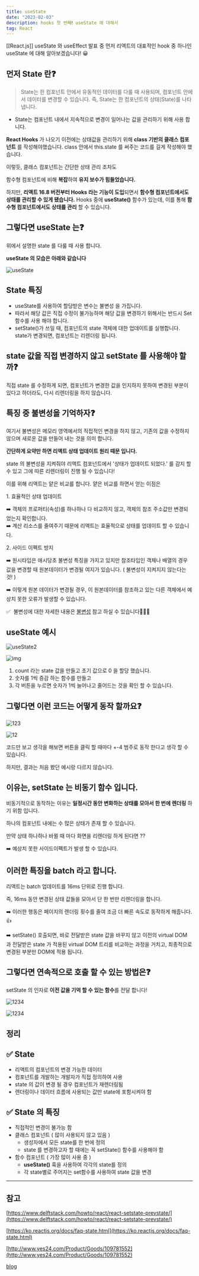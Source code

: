 ```yaml
---
title: useState
date: "2023-02-03"
description: hooks 첫 번째❗️ useState 에 대해서
tag: React
---
```

[[React.js]]
useState 와 useEffect 발표 중 먼저 리액트의 대표적인 hook 중 하나인 useState 에 대해 알아보겠습니다! 😀

## **먼저 State 란❓**

> State는 한 컴포넌트 안에서 유동적인 데이터를 다룰 때 사용되며, 컴포넌트 안에서 데이터를 변경할 수 있습니다. 즉, State는 한 컴포넌트의 상태(State)를 나타냅니다.

-   State는 컴포넌트 내에서 지속적으로 변경이 일어나는 값을 관리하기 위해 사용 합니다.

**React Hooks** 가 나오기 이전에는 상태값을 관리하기 위해 **class 기반의 클래스 컴포넌트** 를 작성해야했습니다. class 안에서 this.state 를 써주는 코드를 길게 작성해야 했습니다.

이렇듯, 클래스 컴포넌트는 간단한 상태 관리 조차도

함수형 컴포넌트에 비해 **복잡**하여 **유지 보수가 힘들었습니다.**

하지만, **리액트 16.8 버전부터 Hooks 라는 기능이 도입**되면서 **함수형 컴포넌트에서도 상태를 관리할 수 있게 됐습니다.** Hooks 중에 **useState()** 함수가 있는데, 이를 통해 **함수형 컴포넌트에서도 상태를 관리** 할 수 있습니다.

## **그렇다면 useState 는❓**

위에서 설명한 state 를 다룰 때 사용 합니다.

**useState 의 모습은 아래와 같습니다**

![useState](https://user-images.githubusercontent.com/87301268/223915697-793dcbf5-323f-4887-ad91-aca86cdd9922.png)

## State 특징

-   useState를 사용하여 할당받은 변수는 불변성 을 가집니다.
-   따라서 해당 값은 직접 수정이 불가능하며 해당 값을 변경하기 위해서는 반드시 Set 함수를 사용 해야 합니다.
-   setState()가 쓰일 때, 컴포넌트의 state 객체에 대한 업데이트를 실행합니다. state가 변경되면, 컴포넌트는 리렌더링 됩니다.

## state 값을 직접 변경하지 않고 setState 를 사용해야 할까❓

직접 state 를 수정하게 되면, 컴포넌트가 변경한 값을 인지하지 못하여 변경된 부분이 있다고 하더라도, 다시 리렌더링을 하지 않습니다.

## **특징 중 불변성을 기억하자❓**

여기서 불변성은 메모리 영역에서의 직접적인 변경을 하지 않고, 기존의 값을 수정하지 않으며 새로운 값을 만들어 내는 것을 의미 합니다.

**간단하게 요약만 하면 리액트 상태 업데이트 원리 때문 입니다.**

state 의 불변성을 지켜줘야 리액트 컴포넌트에서 '상태가 업데이트 되었다.' 를 감지 할 수 있고 그에 따른 리렌더링이 진행 될 수 있습니다!

이를 위해 리액트는 얕은 비교를 합니다. 얕은 비교를 하면서 얻는 이점은

1\. 효율적인 상태 업데이트

➡️ 객체의 프로퍼티(속성)를 하나하나 다 비교하지 않고, 객체의 참조 주소값만 변경되었는지 확인합니다.  
➡️ 계산 리소스를 줄여주기 때문에 리액트는 효율적으로 상태를 업데이트 할 수 있습니다.

2\. 사이드 이펙트 방지

➡️ 원시타입은 애시당초 불변성 특징을 가지고 있지만 참조타입인 객체나 배열의 경우 값을 변경할 때 원본데이터가 변경될 여지가 있습니다. ( 불변성이 지켜지지 않는다는 것! )

➡️ 이렇게 원본 데이터가 변경될 경우, 이 원본데이터를 참조하고 있는 다른 객체에서 예상치 못한 오류가 발생할 수 있습니다.

✅  불변성에 대한 자세한 내용은 [불변성](https://choi-hyunho.com/react-immutability/) 참고 하실 수 있습니다👨🏻‍💻

## **useState 예시**

![useState2](https://user-images.githubusercontent.com/87301268/223915804-1e708b22-2c94-4454-8579-ab7d973c84b2.png)

![img](https://user-images.githubusercontent.com/87301268/223915834-5cb94355-3a89-46d6-adca-81717dcdee73.gif)

1.  count 라는 state 값을 만들고 초기 값으로 0 을 할당 했습니다.
2.  숫자를 1씩 증감 하는 함수를 만들고
3.  각 버튼을 누르면 숫자가 1씩 늘어나고 줄어드는 것을 확인 할 수 있습니다.

## **그렇다면 이런 코드는 어떻게 동작 할까요❓**

![123](https://user-images.githubusercontent.com/87301268/223916208-50d517ab-97c3-4abd-80a6-428fc036748d.png)

![12](https://user-images.githubusercontent.com/87301268/223916227-f09f6327-f0fb-4510-b5d5-3d8ba6400014.gif)

코드만 보고 생각을 해보면 버튼을 클릭 할 때마다 +-4 범주로 동작 한다고 생각 할 수 있습니다.

하지만, 결과는 처음 봤던 예시랑 다르지 않습니다.

## **이유는, setState 는 비동기 함수 입니다.**

비동기적으로 동작하는 이유는 **일정시간 동안 변화하는 상태를 모아서 한 번에 렌더링** 하기 위함 입니다.

하나의 컴포넌트 내에는 수 많은 상태가 존재 할 수 있습니다.

만약 상태 하나하나 바뀔 때 마다 화면을 리렌더링 하게 된다면 ??

➡️ 예상치 못한 사이드이펙트가 발생 할 수 있습니다.

## **이러한 특징을 batch 라고 합니다.**

리액트는 batch 업데이트를 16ms 단위로 진행 합니다.

즉, 16ms 동안 변경된 상태 값들을 모아서 단 한 번만 리렌더링을 합니다.

➡️ 이러한 행동은 페이지의 렌더링 횟수를 줄여 조금 더 빠른 속도로 동작하게 해줍니다. 👍

➡️ setState() 호출되면, 바로 전달받은 state 값을 바꾸지 않고 이전의 virtual DOM 과 전달받은 state 가 적용된 virtual DOM 트리를 비교하는 과정을 거치고, 최종적으로 변경된 부분만 DOM에 적용 됩니다.

## **그렇다면 연속적으로 호출 할 수 있는 방법은❓**

setState 의 인자로 **이전 값을 기억 할 수 있는 함수**를 전달 합니다!

![1234](https://user-images.githubusercontent.com/87301268/223916340-b53306af-2629-4a02-bf9f-000a716746c1.png)

![1234](https://user-images.githubusercontent.com/87301268/223916359-1455d23b-211e-442b-96b3-da6532a72d78.gif)

## **정리**

## ✅ State 

-   리액트의 컴포넌트의 변경 가능한 데이터
-   컴포넌트를 개발하는 개발자가 직접 정의하여 사용
-   state 의 값이 변경 될 경우 컴포넌트가 재렌더링됨
-   렌더링이나 데이터 흐름에 사용되는 값만 state에 포함시켜야 함

## ✅ State 의 특징

-   직접적인 변경이 불가능 함
-   클래스 컴포넌트 ( 많이 사용되지 않고 있음 )
    -   생성자에서 모든 state를 한 번에 정의
    -   state 를 변경하고자 할 때에는 꼭 setState() 함수를 사용해야 함
-   함수 컴포넌트 ( 가장 많이 사용 중 )
    -   **useState()** 훅을 사용하여 각각의 state를 정의
    -   각 state별로 주어지는 set함수를 사용하여 state 값을 변경

---

## **참고**

[https://www.delftstack.com/howto/react/react-setstate-prevstate/](https://www.delftstack.com/howto/react/react-setstate-prevstate/)

[https://ko.reactjs.org/docs/faq-state.html](https://ko.reactjs.org/docs/faq-state.html)

[http://www.yes24.com/Product/Goods/109781552](http://www.yes24.com/Product/Goods/109781552)

[blog](https://www.inflearn.com/course/%ED%95%9C%EC%9E%85-%EB%A6%AC%EC%95%A1%ED%8A%B8)
